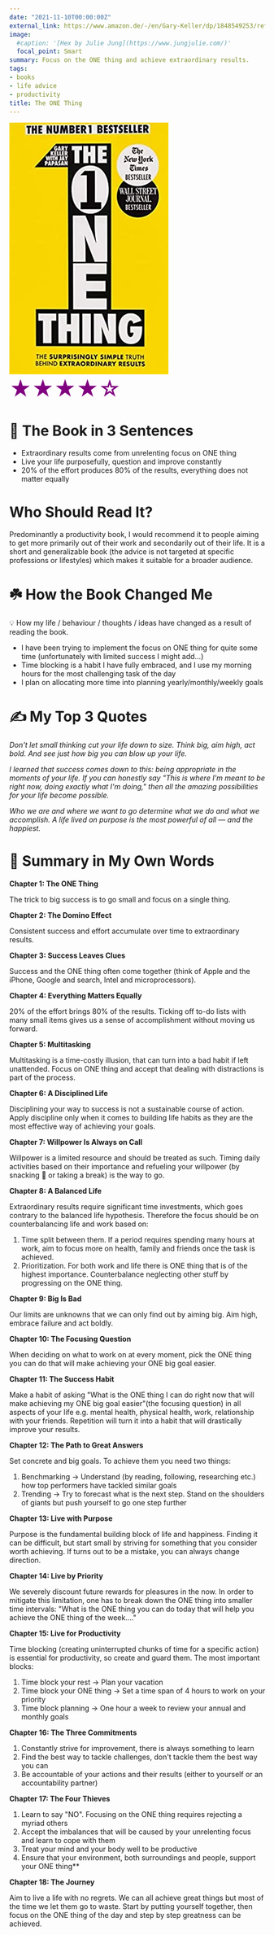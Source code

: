 ```yaml
---
date: "2021-11-10T00:00:00Z"
external_link: https://www.amazon.de/-/en/Gary-Keller/dp/1848549253/ref=sr_1_2?keywords=the+one+thing&qid=1636571173&sr=8-2
image:
  #caption: '[Hex by Julie Jung](https://www.jungjulie.com/)'
  focal_point: Smart
summary: Focus on the ONE thing and achieve extraordinary results.
tags:
- books
- life advice
- productivity
title: The ONE Thing
---
```


<p style="margin:0; "><img src="featured-hex.jpg"></p>
<p style="color:purple;font-size:300%;margin:0;padding-top:0;padding-bottom:0"> &starf;&starf;&starf;&starf;&star; </p>


# 🚀 The Book in 3 Sentences

- Extraordinary results come from unrelenting focus on ONE thing
- Live your life purposefully, question and improve constantly  
- 20% of the effort produces 80% of the results, everything does not matter equally  

# Who Should Read It?

Predominantly a productivity book, I would recommend it to people aiming to get more primarily out of their work and secondarily out of their life. It is a short and generalizable book (the advice is not targeted at specific professions or lifestyles) which makes it suitable for a broader audience. 

# ☘️ How the Book Changed Me

<aside>
💡 How my life / behaviour / thoughts / ideas have changed as a result of reading the book.

</aside>

- I have been trying to implement the focus on ONE thing for quite some time (unfortunately with limited success I might add...)
- Time blocking is a habit I have fully embraced, and I use my morning hours for the most challenging task of the day
- I plan on allocating more time into planning yearly/monthly/weekly goals

# ✍️ My Top 3 Quotes

*Don't let small thinking cut your life down to size. Think big, aim high, act bold. And see just how big you can blow up your life.*  

*I learned that success comes down to this: being appropriate in the moments of your life. If you can honestly say "This is where I'm meant to be right now, doing exactly what I'm doing," then all the amazing possibilities for your life become possible.*  

*Who we are and where we want to go determine what we do and what we accomplish. A life lived on purpose is the most powerful of all — and the happiest.*

# 📒 Summary in My Own Words

**Chapter 1: The ONE Thing**

The trick to big success is to go small and focus on a single thing.

**Chapter 2: The Domino Effect**

Consistent success and effort accumulate over time to extraordinary results.

**Chapter 3: Success Leaves Clues**

Success and the ONE thing often come together (think of Apple and the iPhone, Google and search, Intel and microprocessors).

**Chapter 4: Everything Matters Equally** 

20% of the effort brings 80% of the results. Ticking off to-do lists with many small items gives us a sense of accomplishment without moving us forward.

**Chapter 5: Multitasking**

Multitasking is a time-costly illusion, that can turn into a bad habit if left unattended. Focus on ONE thing and accept that dealing with distractions is part of the process.

**Chapter 6: A Disciplined Life**

Disciplining your way to success is not a sustainable course of action. Apply discipline only when it comes to building life habits as they are the most effective way of achieving your goals.

**Chapter 7: Willpower Is Always on Call**

Willpower is a limited resource and should be treated as such. Timing daily activities based on their importance and refueling your willpower (by snacking 🥗 or taking a break) is the way to go.

**Chapter 8: A Balanced Life**

Extraordinary results require significant time investments, which goes contrary to the balanced life hypothesis. Therefore the focus should be on counterbalancing life and work based on:
1. Time split between them. If a period requires spending many hours at work, aim to focus more on health, family and friends once the task is achieved.
2. Prioritization. For both work and life there is ONE thing that is of the highest importance. Counterbalance neglecting other stuff by progressing on the ONE thing.

**Chapter 9: Big Is Bad**

Our limits are unknowns that we can only find out by aiming big. Aim high, embrace failure and act boldly.

**Chapter 10: The Focusing Question**

When deciding on what to work on at every moment, pick the ONE thing you can do that will make achieving your ONE big goal easier.

**Chapter 11: The Success Habit**

Make a habit of asking "What is the ONE thing I can do right now that will make achieving my ONE big goal easier"(the focusing question) in all aspects of your life e.g. mental health, physical health, work, relationship with your friends. Repetition will turn it into a habit that will drastically improve your results.

**Chapter 12: The Path to Great Answers**

Set concrete and big goals. To achieve them you need two things:
1. Benchmarking → Understand (by reading, following, researching etc.) how top performers have tackled similar goals
2. Trending → Try to forecast what is the next step. Stand on the shoulders of giants but push yourself to go one step further

**Chapter 13: Live with Purpose**

Purpose is the fundamental building block of life and happiness. Finding it can be difficult, but start small by striving for something that you consider worth achieving. If turns out to be a mistake, you can always change direction.

**Chapter 14: Live by Priority**

We severely discount future rewards for pleasures in the now. In order to mitigate this limitation, one has to break down the ONE thing into smaller time intervals: "What is the ONE thing you can do today that will help you achieve the ONE thing of the week...."

**Chapter 15: Live for Productivity**

Time blocking (creating uninterrupted chunks of time for a specific action) is essential for productivity, so create and guard them. The most important blocks:
1. Time block your rest → Plan your vacation
2. Time block your ONE thing → Set a time span of 4 hours to work on your priority
3. Time block planning → One hour a week to review your annual and monthly goals

**Chapter 16: The Three Commitments**

1. Constantly strive for improvement, there is always something to learn
2. Find the best way to tackle challenges, don't tackle them the best way you can
3. Be accountable of your actions and their results (either to yourself or an accountability partner)

**Chapter 17: The Four Thieves**

1. Learn to say "NO". Focusing on the ONE thing requires rejecting a myriad others
2. Accept the imbalances that will be caused by your unrelenting focus and learn to cope with them
3. Treat your mind and your body well to be productive
4. Ensure that your environment, both surroundings and people, support your ONE thing**

**Chapter 18: The Journey**

Aim to live a life with no regrets. We can all achieve great things but most of the time we let them go to waste. Start by putting yourself together, then focus on the ONE thing of the day and step by step greatness can be achieved.
